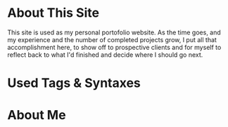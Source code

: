 # About This Site
This site is used as my personal portofolio website. As the time goes, and my experience and the number of completed projects grow, I put all that accomplishment here, to show off to prospective clients and for myself to reflect back to what I'd finished and decide where I should go next.
# Used Tags & Syntaxes
# About Me